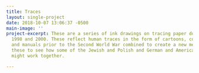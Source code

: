 ```yaml
---
title: Traces
layout: single-project
date: 2018-10-07 13:06:37 -0500
main-image: ''
project-excerpt: These are a series of ink drawings on tracing paper done between
  1998 and 2000. These reflect human traces in the form of cartoons, corporate identities
  and manuals prior to the Second World War combined to create a new meaning. I made
  these to see how some of the Jewish and Polish and German and American visual vernacular
  might work together.

---
```

